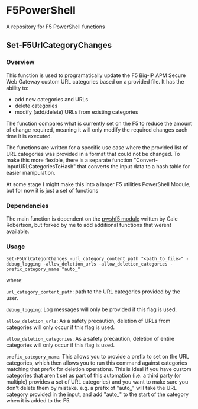# F5PowerShell
A repository for F5 PowerShell functions


## Set-F5UrlCategoryChanges

### Overview
This function is used to programatically update the F5 Big-IP APM Secure Web Gateway custom URL categories based on a provided file. It has the ability to:
* add new categories and URLs
* delete categories
* modify (add/delete) URLs from existing categories


The function compares what is currently set on the F5 to reduce the amount of change required, meaning it will only modify the required changes each time it is executed.

The functions are written for a specific use case where the provided list of URL categories was provided in a format that could not be changed.
To make this more flexible, there is a separate function "Convert-InputURLCategoriesToHash" that converts the input data to a hash table for easier manipulation. 

At some stage I might make this into a larger F5 utilities PowerShell Module, but for now it is just a set of functions

### Dependencies

The main function is dependent on the [pwshf5 module](https://github.com/21buckets/pwshf5) written by Cale Robertson, but forked by me to add additional functions that werent available. 


### Usage

`Set-F5UrlCategorChanges -url_category_content_path "<path_to_file>" -debug_logging -allow_deletion_urls -allow_deletion_categories -prefix_category_name "auto_"`

where:

`url_category_content_path`: path to the URL categories provided by the user.   

`debug_logging`: Log messages will only be provided if this flag is used.  

`allow_deletion_urls`: As a safety precaution, deletion of URLs from categories will only occur if this flag is used. 

`allow_deletion_categories`: As a safety precaution, deletion of entire categories will only occur if this flag is used. 

`prefix_category_name`: This allows you to provide a prefix to set on the URL categories, which then allows you to run this command against categories matching that prefix for deletion operations. This is ideal if you have custom categories that aren't set as part of this automation (i.e. a third party (or multiple) provides a set of URL categories) and  you want to make sure you don't delete them by mistake.
e.g. a prefix of "auto_" will take the URL category provided in the input, and add "auto_" to the start of the category when it is added to the F5.


